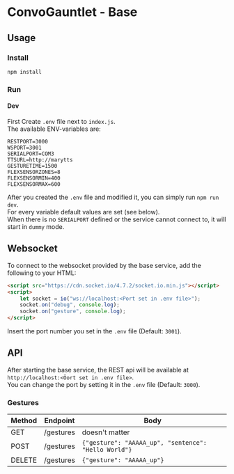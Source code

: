 # ConvoGauntlet - Base

## Usage

### Install

```shell
npm install
```

### Run

#### Dev

First Create `.env` file next to `index.js`.  
The available ENV-variables are:

```.dotenv
RESTPORT=3000
WSPORT=3001
SERIALPORT=COM3
TTSURL=http://marytts
GESTURETIME=1500
FLEXSENSORZONES=8
FLEXSENSORMIN=400
FLEXSENSORMAX=600
```

After you created the `.env` file and modified it, you can simply run `npm run dev`.  
For every variable default values are set (see below).  
When there is no `SERIALPORT` defined or the service cannot connect to, it will start in `dummy` mode.

## Websocket

To connect to the websocket provided by the base service, add the following to your HTML:

```html
<script src="https://cdn.socket.io/4.7.2/socket.io.min.js"></script>
<script>
    let socket = io("ws://localhost:<Port set in .env file>");
    socket.on("debug", console.log);
    socket.on("gesture", console.log);
</script>
```

Insert the port number you set in the `.env` file (Default: `3001`).

## API

After starting the base service, the REST api will be available at `http://localhost:<Öort set in .env file>`.  
You can change the port by setting it in the `.env` file (Default: `3000`).

### Gestures

| Method | Endpoint  | Body                                                 |
| ------ | --------- | ---------------------------------------------------- |
| GET    | /gestures | doesn't matter                                       |
| POST   | /gestures | `{"gesture": "AAAAA_up", "sentence": "Hello World"}` |
| DELETE | /gestures | `{"gesture": "AAAAA_up"}`                            |
